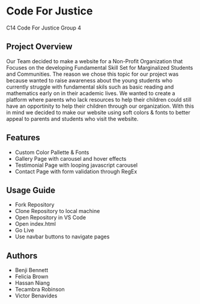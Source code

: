 # Code For Justice

C14 Code For Justice Group 4

## Project Overview

Our Team decided to make a website for a Non-Profit Organization that Focuses on the developing Fundamental Skill Set for Marginalized Students and Communities. The reason we chose this topic for our project was because wanted to raise awareness about the young students who currently struggle with fundamental skils such as basic reading and mathematics early on in their academic lives. We wanted to create a platform where parents who lack resources to help their children could still have an opportinity to help their children through our organization. With this in mind we decided to make our website using soft colors & fonts to better appeal to parents and students who visit the website.

## Features

* Custom Color Pallette & Fonts
* Gallery Page with carousel and hover effects
* Testimonial Page with looping javascript carousel 
* Contact Page with form validation through RegEx

## Usage Guide

* Fork Repository
* Clone Repository to local machine
* Open Repository in VS Code
* Open index.html 
* Go Live
* Use navbar buttons to navigate pages

## Authors

* Benji Bennett
* Felicia Brown
* Hassan Niang
* Tecambra Robinson
* Victor Benavides